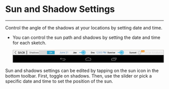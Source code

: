# Sun and Shadow Settings

----

Control the angle of the shadows at your locations by setting date and time.

* You can control the sun path and shadows by setting the date and time for each sketch. 
    
    ![](Images/GUID-86FE3056-FD1E-43E5-9548-FD6CC29300B1-low.png)

Sun and shadows settings can be edited by tapping on the sun icon in the bottom toolbar. First, toggle on shadows. Then, use the slider or pick a specific date and time to set the position of the sun.
